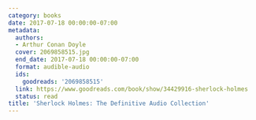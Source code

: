 ```yaml
---
category: books
date: 2017-07-18 00:00:00-07:00
metadata:
  authors:
  - Arthur Conan Doyle
  cover: 2069858515.jpg
  end_date: 2017-07-18 00:00:00-07:00
  format: audible-audio
  ids:
    goodreads: '2069858515'
  link: https://www.goodreads.com/book/show/34429916-sherlock-holmes
  status: read
title: 'Sherlock Holmes: The Definitive Audio Collection'
---
```

